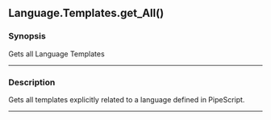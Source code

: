 Language.Templates.get_All()
----------------------------

### Synopsis
Gets all Language Templates

---

### Description

Gets all templates explicitly related to a language defined in PipeScript.

---
